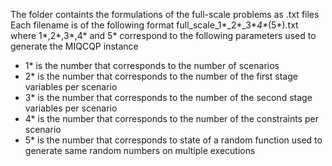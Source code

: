 The folder containts the formulations of the full-scale problems as .txt files 
Each filename is of the following format full_scale_1*_2*_3*_4*_(5*).txt where 1*,2*,3*,4* and 5* correspond to the following parameters used to generate the MIQCQP instance
* 1* is the number that corresponds to the number of scenarios
* 2* is the number that corresponds to the number of the first stage variables per scenario
* 3* is the number that corresponds to the number of the second stage variables per scenario
* 4* is the number that corresponds to the number of the constraints per scenario
* 5* is the number that corresponds to state of a random function used to generate same random numbers on multiple executions